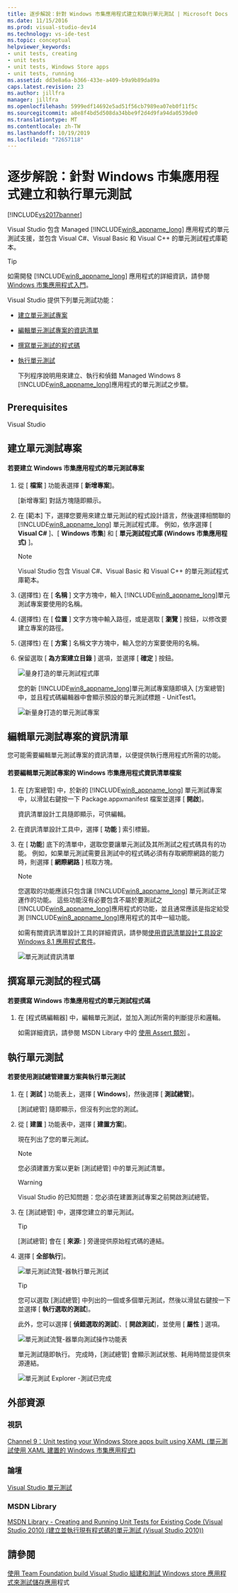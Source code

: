 ```yaml
---
title: 逐步解說：針對 Windows 市集應用程式建立和執行單元測試 | Microsoft Docs
ms.date: 11/15/2016
ms.prod: visual-studio-dev14
ms.technology: vs-ide-test
ms.topic: conceptual
helpviewer_keywords:
- unit tests, creating
- unit tests
- unit tests, Windows Store apps
- unit tests, running
ms.assetid: dd3e8a6a-b366-433e-a409-b9a9b89da89a
caps.latest.revision: 23
ms.author: jillfra
manager: jillfra
ms.openlocfilehash: 5999edf14692e5ad51f56cb7989ea07eb0f11f5c
ms.sourcegitcommit: a8e8f4bd5d508da34bbe9f2d4d9fa94da0539de0
ms.translationtype: MT
ms.contentlocale: zh-TW
ms.lasthandoff: 10/19/2019
ms.locfileid: "72657118"
---
```

# <a name="walkthrough-creating-and-running-unit-tests-for-windows-store-apps"></a>逐步解說：針對 Windows 市集應用程式建立和執行單元測試
[!INCLUDE[vs2017banner](../includes/vs2017banner.md)]

Visual Studio 包含 Managed [!INCLUDE[win8_appname_long](../includes/win8-appname-long-md.md)] 應用程式的單元測試支援，並包含 Visual C#、Visual Basic 和 Visual C++ 的單元測試程式庫範本。

> [!TIP]
> 如需開發 [!INCLUDE[win8_appname_long](../includes/win8-appname-long-md.md)] 應用程式的詳細資訊，請參閱 [Windows 市集應用程式入門](http://go.microsoft.com/fwlink/?LinkID=241410)。

 Visual Studio 提供下列單元測試功能：

- [建立單元測試專案](#CreateAndRunUnitTestWin8Tailored_Create)

- [編輯單元測試專案的資訊清單](#CreateAndRunUnitTestWin8Tailored_Manifest)

- [撰寫單元測試的程式碼](#CreateAndRunUnitTestWin8Tailored_Code)

- [執行單元測試](#CreateAndRunUnitTestWin8Tailored_Run)

  下列程序說明用來建立、執行和偵錯 Managed Windows 8 [!INCLUDE[win8_appname_long](../includes/win8-appname-long-md.md)]應用程式的單元測試之步驟。

## <a name="prerequisites"></a>Prerequisites
 Visual Studio

## <a name="CreateAndRunUnitTestWin8Tailored_Create"></a> 建立單元測試專案

#### <a name="to-create-a-unit-test-project-for-a-windows-store-app"></a>若要建立 Windows 市集應用程式的單元測試專案

1. 從 [ **檔案** ] 功能表選擇 [ **新增專案**]。

     [新增專案] 對話方塊隨即顯示。

2. 在 [範本] 下，選擇您要用來建立單元測試的程式設計語言，然後選擇相關聯的 [!INCLUDE[win8_appname_long](../includes/win8-appname-long-md.md)] 單元測試程式庫。 例如，依序選擇 [ **Visual C#** ]、[ **Windows 市集**] 和 [ **單元測試程式庫 (Windows 市集應用程式)** ]。

    > [!NOTE]
    > Visual Studio 包含 Visual C#、Visual Basic 和 Visual C++ 的單元測試程式庫範本。

3. (選擇性) 在 [ **名稱** ] 文字方塊中，輸入 [!INCLUDE[win8_appname_long](../includes/win8-appname-long-md.md)]單元測試專案要使用的名稱。

4. (選擇性) 在 [ **位置** ] 文字方塊中輸入路徑，或是選取 [ **瀏覽** ] 按鈕，以修改要建立專案的路徑。

5. (選擇性) 在 [ **方案** ] 名稱文字方塊中，輸入您的方案要使用的名稱。

6. 保留選取 [ **為方案建立目錄** ] 選項，並選擇 [ **確定** ] 按鈕。

     ![量身打造的單元測試程式庫](../test/media/unit-test-win8-1.png "Unit_Test_Win8_1")

     您的新 [!INCLUDE[win8_appname_long](../includes/win8-appname-long-md.md)]單元測試專案隨即填入 [方案總管] 中，並且程式碼編輯器中會顯示預設的單元測試標題 - UnitTest1。

     ![新量身打造的單元測試專案](../test/media/unit-test-win8-unittestexplorer-newprojectcreated.png "Unit_Test_Win8_UnitTestExplorer_NewProjectCreated")

## <a name="CreateAndRunUnitTestWin8Tailored_Manifest"></a> 編輯單元測試專案的資訊清單
 您可能需要編輯單元測試專案的資訊清單，以便提供執行應用程式所需的功能。

#### <a name="to-edit-the-unit-test-projects-windows-store-application-manifest-file"></a>若要編輯單元測試專案的 Windows 市集應用程式資訊清單檔案

1. 在 [方案總管] 中，於新的 [!INCLUDE[win8_appname_long](../includes/win8-appname-long-md.md)] 單元測試專案中，以滑鼠右鍵按一下 Package.appxmanifest 檔案並選擇 [ **開啟**]。

     資訊清單設計工具隨即顯示，可供編輯。

2. 在資訊清單設計工具中，選擇 [ **功能** ] 索引標籤。

3. 在 [ **功能**] 底下的清單中，選取您要讓單元測試及其所測試之程式碼具有的功能。 例如，如果單元測試需要且測試中的程式碼必須有存取網際網路的能力時，則選擇 [ **網際網路** ] 核取方塊。

    > [!NOTE]
    > 您選取的功能應該只包含讓 [!INCLUDE[win8_appname_long](../includes/win8-appname-long-md.md)] 單元測試正常運作的功能。 這些功能沒有必要包含不屬於要測試之 [!INCLUDE[win8_appname_long](../includes/win8-appname-long-md.md)]應用程式的功能，並且通常應該是指定給受測 [!INCLUDE[win8_appname_long](../includes/win8-appname-long-md.md)]應用程式的其中一組功能。

     如需有關資訊清單設計工具的詳細資訊，請參閱[使用資訊清單設計工具設定 Windows 8.1 應用程式套件](https://msdn.microsoft.com/library/24c58b7f-9c6d-41c3-b385-c1e8497d5b2d)。

     ![單元測試資訊清單](../test/media/unit-test-win8.png "Unit_Test_Win8_")

## <a name="CreateAndRunUnitTestWin8Tailored_Code"></a> 撰寫單元測試的程式碼

#### <a name="to-code-the-unit-test-for-a-windows-store-app"></a>若要撰寫 Windows 市集應用程式的單元測試程式碼

1. 在 [程式碼編輯器] 中，編輯單元測試，並加入測試所需的判斷提示和邏輯。

     如需詳細資訊，請參閱 MSDN Library 中的 [使用 Assert 類別](http://go.microsoft.com/fwlink/?LinkID=224991) 。

## <a name="CreateAndRunUnitTestWin8Tailored_Run"></a> 執行單元測試

#### <a name="to-build-the-solution-and-run-the-unit-test-using-test-explorer"></a>若要使用測試總管建置方案與執行單元測試

1. 在 [ **測試** ] 功能表上，選擇 [ **Windows**]，然後選擇 [ **測試總管**]。

     [測試總管] 隨即顯示，但沒有列出您的測試。

2. 從 [ **建置** ] 功能表中，選擇 [ **建置方案**]。

     現在列出了您的單元測試。

    > [!NOTE]
    > 您必須建置方案以更新 [測試總管] 中的單元測試清單。

    > [!WARNING]
    > Visual Studio 的已知問題：您必須在建置測試專案之前開啟測試總管。

3. 在 [測試總管] 中，選擇您建立的單元測試。

    > [!TIP]
    > [測試總管] 會在 [ **來源:** ] 旁邊提供原始程式碼的連結。

4. 選擇 [ **全部執行**]。

     ![單元測試流覽&#45;器執行單元測試](../test/media/unit-test-win8-unittestexplorer-contextmenurun.png "Unit_Test_Win8_UnitTestExplorer_CoNtextMenuRun")

    > [!TIP]
    > 您可以選取 [測試總管] 中列出的一個或多個單元測試，然後以滑鼠右鍵按一下並選擇 [ **執行選取的測試**]。
    >
    >  此外，您可以選擇 [ **偵錯選取的測試**]、[ **開啟測試**]，並使用 [ **屬性** ] 選項。
    >
    >  ![單元測試流覽&#45;器單向測試操作功能表](../test/media/unit-test-win8-unittestexplorer-contextmenu.png "Unit_Test_Win8_UnitTestExplorer_CoNtextMenu")

     單元測試隨即執行。 完成時，[測試總管] 會顯示測試狀態、耗用時間並提供來源連結。

     ![單元測試 Explorer &#45;測試已完成](../test/media/unit-test-win8-unittestexplorer-done.png "Unit_Test_Win8_UnitTestExplorer_Done")

## <a name="external-resources"></a>外部資源

### <a name="videos"></a>視訊
 [Channel 9：Unit testing your Windows Store apps built using XAML (單元測試使用 XAML 建置的 Windows 市集應用程式)](http://go.microsoft.com/fwlink/?LinkId=226285)

### <a name="forums"></a>論壇
 [Visual Studio 單元測試](http://go.microsoft.com/fwlink/?LinkId=224477)

### <a name="msdn-library"></a>MSDN Library
 [MSDN Library - Creating and Running Unit Tests for Existing Code (Visual Studio 2010) (建立並執行現有程式碼的單元測試 (Visual Studio 2010))](http://go.microsoft.com/fwlink/?LinkID=223683)

## <a name="see-also"></a>請參閱
 [使用 Team Foundation build Visual Studio 組建和測試 Windows store 應用程式來](https://msdn.microsoft.com/library/d0ca17bb-deae-4f3d-a18d-1a99bebceaa9)[測試儲存應用](../test/testing-store-apps-with-visual-studio.md)程式
